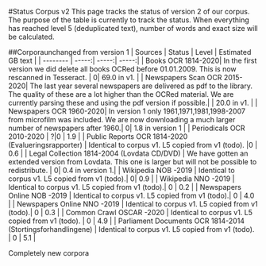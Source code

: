 #Status Corpus v2
This page tracks the status of version 2 of our corpus. The purpose of the table is currently to track the status. When everything has reached level 5 (deduplicated text), number of words and exact size will be calculated.


##Corporaunchanged from version 1
| Sources  |   Status | Level | Estimated GB text |
| -------- |   -----:|   -----:| -----:|
| Books OCR 1814-2020| In the first version we did delete all books OCRed before 01.01.2009. This is now rescanned in Tesseract.  | 0| 69.0 in v1. |
| Newspapers Scan OCR 2015-2020| The last year several newspapers are delivered as pdf to the library. The quality of these are a lot higher than the OCRed material. We are currently parsing these and using the pdf version if possible.| | 20.0 in v1. |
| Newspapers OCR 1960-2020|  In version 1 only 1961,1971,1981,1998-2007 from microfilm was included. We are now downloading a much larger number of newspapers after 1960.| 0| 1.8 in version 1 |
| Periodicals OCR 2010-2020 |  ?|0 | 1.9 |
| Public Reports OCR 1814-2020 (Evalueringsrapporter) |  Identical to corpus v1. L5 copied from v1 (todo). |0 | 0.6 |
| Legal Collection 1814-2004 (Lovdata CD/DVD) |  We have gotten an extended version from Lovdata. This one is larger but will not be possible to redistribute. | 0| 0.4 in version 1.|
| Wikipedia NOB -2019  | Identical to corpus v1. L5 copied from v1 (todo).| 0| 0.9 |
| Wikipedia NNO -2019 | Identical to corpus v1. L5 copied from v1 (todo).| 0 | 0.2 |
| Newspapers Online NOB -2019 | Identical to corpus v1. L5 copied from v1 (todo).| 0 | 4.0 |
| Newspapers Online NNO -2019 |  Identical to corpus v1. L5 copied from v1 (todo).| 0 | 0.3 |
| Common Crawl OSCAR -2020 |  Identical to corpus v1. L5 copied from v1 (todo). | 0 | 4.9 |
| Parliament Documents OCR 1814-2014 (Stortingsforhandlingene)  |  Identical to corpus v1. L5 copied from v1 (todo). | 0 | 5.1 |

Completely new corpora
